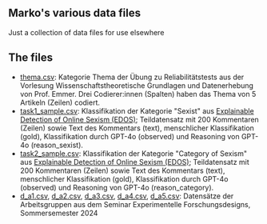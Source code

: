 ## Marko's various data files
Just a collection of data files for use elsewhere

## The files
- [thema.csv](thema.csv): Kategorie Thema der Übung zu Reliabilitätstests aus der Vorlesung Wissenschaftstheoretische Grundlagen und Datenerhebung von Prof. Emmer. Drei Codierer:innen (Spalten) haben das Thema von 5 Artikeln (Zeilen) codiert.
- [task1_sample.csv](task1_sample.csv): Klassifikation der Kategorie "Sexist" aus [Explainable Detection of Online Sexism (EDOS)](https://github.com/rewire-online/edos); Teildatensatz mit 200 Kommentaren (Zeilen) sowie Text des Kommentars (text), menschlicher Klassifikation (gold), Klassifikation durch GPT-4o (observed) und Reasoning von GPT-4o (reason_sexist).
- [task2_sample.csv](task2_sample.csv): Klassifikation der Kategorie "Category of Sexism" aus [Explainable Detection of Online Sexism (EDOS)](https://github.com/rewire-online/edos); Teildatensatz mit 200 Kommentaren (Zeilen) sowie Text des Kommentars (text), menschlicher Klassifikation (gold), Klassifikation durch GPT-4o (observed) und Reasoning von GPT-4o (reason_category).
- [d_a1.csv](d_a1.csv), [d_a2.csv](d_a2.csv), [d_a3.csv](d_a3.csv), [d_a4.csv](d_a4.csv), [d_a5.csv](d_a5.csv): Datensätze der Arbeitsgruppen aus dem Seminar Experimentelle Forschungsdesigns, Sommersemester 2024
